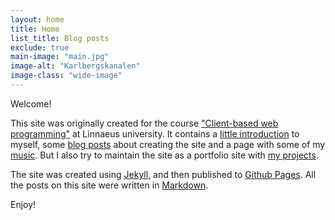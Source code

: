 ```yaml
---
layout: home
title: Home
list_title: Blog posts
exclude: true
main-image: "main.jpg"
image-alt: "Karlbergskanalen"
image-class: "wide-image"
---
```


Welcome!

This site was originally created for the course ["Client-based web programming"](https://coursepress.lnu.se/kurs/klientbaserad-webbprogrammering/) at Linnaeus university. It contains a [little introduction](/about/) to myself, some [blog posts](/blog/) about creating the site and a page with some of my [music](/music/). But I also try to maintain the site as a portfolio site with [my projects](/projects).

The site was created using [Jekyll](https://jekyllrb.com), and then published to [Github Pages](https://pages.github.com). All the posts on this site were written in [Markdown](https://daringfireball.net/projects/markdown/).

Enjoy!
